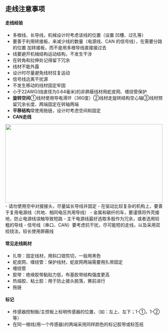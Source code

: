 ## 走线注意事项
#### 走线经验
- 多根线、长导线，机械设计时考虑该线的位置（设置 凹槽、过孔等）
- 要善于利用转接板，来减少线的数量（电源线、CAN 的信号线），在需要分路的位置 加转接板，而不是用多根导线直接接过去
- 线要避开机械结构运动结构，不发生干涉
- 在转角和拉伸处记得留下冗余
- 线材不能外露
- 设计时尽量避免线材往复运动
- 信号线远离干扰源
- 不发生移动的线材固定牢固
- 小于22AWG(线直径为0.64毫米)的非屏蔽线材用蛇皮网、缠绕管保护
- **旋转空间**①线材使用导电滑环（360度）②线材走旋转结构空心轴③线材预留冗余长度、两端固定在转轴两端
- **平移结构**常使用拖链，设计时考虑空间和固定
- **CAN走线**
<image src="https://github.com/OriTwil/ER-Chassis-F407/blob/main/picture/CAN.png" width="500" height="250">
- 请勿使用空中对接接头，尽量延长导线并固定
- 在驱动比较复杂的机构上，要善于复用电源线（共地、相同电压共用导线）
- 金属和碳纤的车，要谨慎将外壳接地，防止电源线误触导致短路
- 主干电源线最好选取多股作为冗余，或者选用较粗的导线
- 信号线（串口、CAN）要考虑抗干扰，尽可能短的走线，以及采用双绞绕法，较长使用屏蔽线

#### 常见走线耗材
- 扎带：固定线材，用斜口钳剪切，一般用黑色
- 蛇皮网、缠绕管：保护线材，蛇皮网两端需要用扎带固定
- 缠绕管
- 胶带：绝缘胶带黏贴力低，布基胶带结构强度更高
- 热熔胶、粘土胶：用于防止接头脱落，赛前进行
- 拖链

#### 标记
- 传感器控制板/主控板上标明传感器的位置，（如：左上、左下；1-①，1-②等）
- 在同一根线(用一个传感器)的两端采用同样颜色的标记胶带或标签纸
